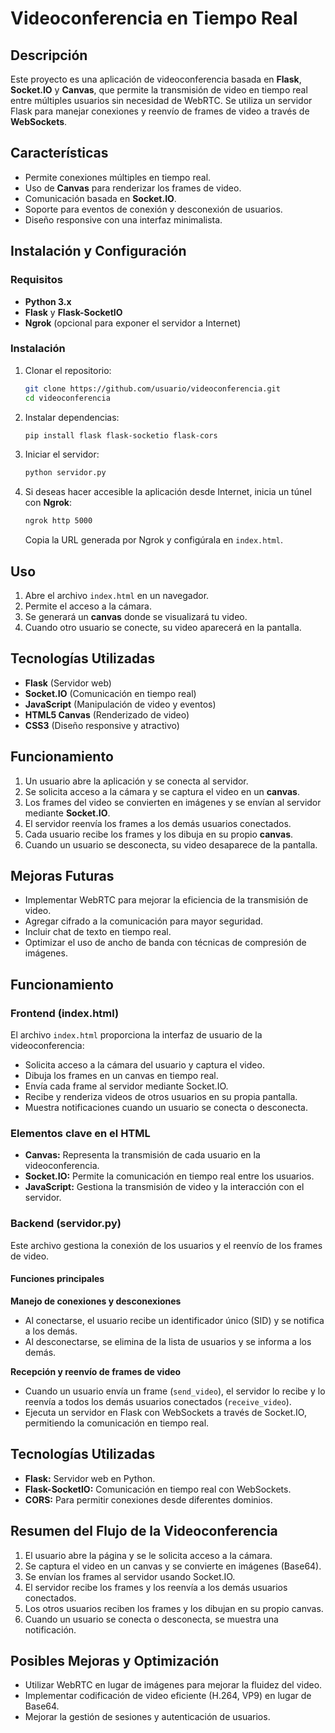 # Videoconferencia en Tiempo Real

## Descripción

Este proyecto es una aplicación de videoconferencia basada en **Flask**, **Socket.IO** y **Canvas**, que permite la transmisión de video en tiempo real entre múltiples usuarios sin necesidad de WebRTC. Se utiliza un servidor Flask para manejar conexiones y reenvío de frames de video a través de **WebSockets**.

## Características

- Permite conexiones múltiples en tiempo real.
- Uso de **Canvas** para renderizar los frames de video.
- Comunicación basada en **Socket.IO**.
- Soporte para eventos de conexión y desconexión de usuarios.
- Diseño responsive con una interfaz minimalista.

## Instalación y Configuración

### Requisitos

- **Python 3.x**
- **Flask** y **Flask-SocketIO**
- **Ngrok** (opcional para exponer el servidor a Internet)

### Instalación

1. Clonar el repositorio:
   ```bash
   git clone https://github.com/usuario/videoconferencia.git
   cd videoconferencia
   ```
2. Instalar dependencias:
   ```bash
   pip install flask flask-socketio flask-cors
   ```
3. Iniciar el servidor:
   ```bash
   python servidor.py
   ```
4. Si deseas hacer accesible la aplicación desde Internet, inicia un túnel con **Ngrok**:
   ```bash
   ngrok http 5000
   ```
   Copia la URL generada por Ngrok y configúrala en `index.html`.

## Uso

1. Abre el archivo `index.html` en un navegador.
2. Permite el acceso a la cámara.
3. Se generará un **canvas** donde se visualizará tu video.
4. Cuando otro usuario se conecte, su video aparecerá en la pantalla.

## Tecnologías Utilizadas

- **Flask** (Servidor web)
- **Socket.IO** (Comunicación en tiempo real)
- **JavaScript** (Manipulación de video y eventos)
- **HTML5 Canvas** (Renderizado de video)
- **CSS3** (Diseño responsive y atractivo)

## Funcionamiento

1. Un usuario abre la aplicación y se conecta al servidor.
2. Se solicita acceso a la cámara y se captura el video en un **canvas**.
3. Los frames del video se convierten en imágenes y se envían al servidor mediante **Socket.IO**.
4. El servidor reenvía los frames a los demás usuarios conectados.
5. Cada usuario recibe los frames y los dibuja en su propio **canvas**.
6. Cuando un usuario se desconecta, su video desaparece de la pantalla.

## Mejoras Futuras

- Implementar WebRTC para mejorar la eficiencia de la transmisión de video.
- Agregar cifrado a la comunicación para mayor seguridad.
- Incluir chat de texto en tiempo real.
- Optimizar el uso de ancho de banda con técnicas de compresión de imágenes.



## Funcionamiento

### Frontend (index.html)

El archivo `index.html` proporciona la interfaz de usuario de la videoconferencia:

- Solicita acceso a la cámara del usuario y captura el video.
- Dibuja los frames en un canvas en tiempo real.
- Envía cada frame al servidor mediante Socket.IO.
- Recibe y renderiza videos de otros usuarios en su propia pantalla.
- Muestra notificaciones cuando un usuario se conecta o desconecta.

### Elementos clave en el HTML

- **Canvas:** Representa la transmisión de cada usuario en la videoconferencia.
- **Socket.IO:** Permite la comunicación en tiempo real entre los usuarios.
- **JavaScript:** Gestiona la transmisión de video y la interacción con el servidor.

### Backend (servidor.py)

Este archivo gestiona la conexión de los usuarios y el reenvío de los frames de video.

#### Funciones principales

**Manejo de conexiones y desconexiones**

- Al conectarse, el usuario recibe un identificador único (SID) y se notifica a los demás.
- Al desconectarse, se elimina de la lista de usuarios y se informa a los demás.

**Recepción y reenvío de frames de video**

- Cuando un usuario envía un frame (`send_video`), el servidor lo recibe y lo reenvía a todos los demás usuarios conectados (`receive_video`).
- Ejecuta un servidor en Flask con WebSockets a través de Socket.IO, permitiendo la comunicación en tiempo real.

## Tecnologías Utilizadas

- **Flask:** Servidor web en Python.
- **Flask-SocketIO:** Comunicación en tiempo real con WebSockets.
- **CORS:** Para permitir conexiones desde diferentes dominios.

## Resumen del Flujo de la Videoconferencia

1. El usuario abre la página y se le solicita acceso a la cámara.
2. Se captura el video en un canvas y se convierte en imágenes (Base64).
3. Se envían los frames al servidor usando Socket.IO.
4. El servidor recibe los frames y los reenvía a los demás usuarios conectados.
5. Los otros usuarios reciben los frames y los dibujan en su propio canvas.
6. Cuando un usuario se conecta o desconecta, se muestra una notificación.

## Posibles Mejoras y Optimización

- Utilizar WebRTC en lugar de imágenes para mejorar la fluidez del video.
- Implementar codificación de video eficiente (H.264, VP9) en lugar de Base64.
- Mejorar la gestión de sesiones y autenticación de usuarios.



